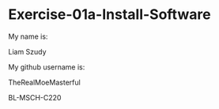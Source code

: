 # Exercise-01a-Install-Software
My name is:

Liam Szudy

My github username is:

TheRealMoeMasterful

BL-MSCH-C220
